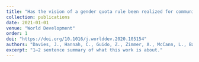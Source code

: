 ```yaml
---
title: "Has the vision of a gender quota rule been realized for community-based water management committees in Kenya?"
collection: publications
date: 2021-01-01
venue: "World Development"
order: 1
doi: "https://doi.org/10.1016/j.worlddev.2020.105154"
authors: "Davies, J., Hannah, C., Guido, Z., Zimmer, A., McCann, L., Battersby J., & Evans, T."
excerpt: "1–2 sentence summary of what this work is about."
---
```


